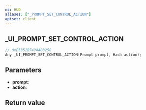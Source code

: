 ```yaml
---
ns: HUD
aliases: ["_PROMPT_SET_CONTROL_ACTION"]
apiset: client
---
```

## _UI_PROMPT_SET_CONTROL_ACTION

```c
// 0xB5352B7494A08258
Any _UI_PROMPT_SET_CONTROL_ACTION(Prompt prompt, Hash action);
```


## Parameters
* **prompt**:
* **action**:

## Return value